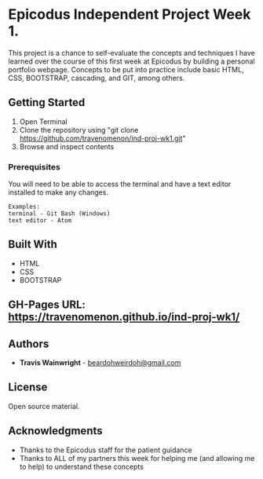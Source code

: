 # Epicodus Independent Project Week 1.

 This project is a chance to self-evaluate the concepts and techniques I have learned over the course of this first week at Epicodus by building a personal portfolio webpage.  Concepts to be put into practice include basic HTML, CSS, BOOTSTRAP, cascading, and GIT, among others.

## Getting Started

1. Open Terminal
2. Clone the repository using "git clone https://github.com/travenomenon/ind-proj-wk1.git"
3. Browse and inspect contents

### Prerequisites

You will need to be able to access the terminal and have a text editor installed to make any changes.

```
Examples:
terminal - Git Bash (Windows)
text editor - Atom
```

## Built With

* HTML
* CSS
* BOOTSTRAP

## GH-Pages URL: https://travenomenon.github.io/ind-proj-wk1/

## Authors

* **Travis Wainwright** - beardohweirdoh@gmail.com

## License

Open source material.

## Acknowledgments

* Thanks to the Epicodus staff for the patient guidance
* Thanks to ALL of my partners this week for helping me (and allowing me to help) to understand these concepts
